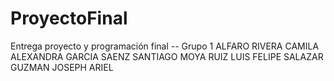 # ProyectoFinal
Entrega proyecto y programación final -- Grupo 1
ALFARO RIVERA CAMILA ALEXANDRA
GARCIA SAENZ SANTIAGO
MOYA RUIZ LUIS FELIPE
SALAZAR GUZMAN JOSEPH ARIEL
